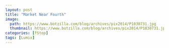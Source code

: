 ```yaml
---
layout: post
title: "Market Near Fourth"
image:
  path: https://www.botzilla.com/blog/archives/pix2014/P1030731.jpg
  thumbnail: https://www.botzilla.com/blog/archives/pix2014/P1030731.jpg
categories: [fStop]
tags: [Lumix]
---
```


